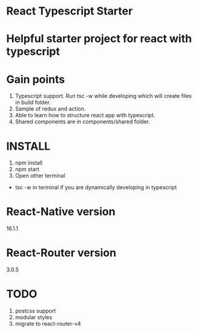 # React Typescript Starter
# Helpful starter project for react with typescript

# Gain points
1. Typescript support. Run tsc -w while developing which will create files in build folder.
2. Sample of redux and action.
3. Able to learn how to structure react app with typescript.
4. Shared components are in components/shared folder.

# INSTALL
1. npm install
2. npm start
3. Open other terminal
  - tsc -w in terminal if you are dynamically developing in typescript 

# React-Native version
16.1.1

# React-Router version
3.0.5

# TODO
1. postcss support
2. modular styles
3. migrate to react-router-v4
